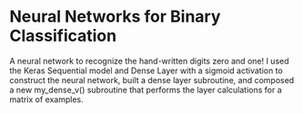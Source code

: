 # Neural Networks for Binary Classification
A neural network to recognize the hand-written digits zero and one! I used the Keras Sequential model and Dense Layer with a sigmoid activation to construct the neural network, built a dense layer subroutine, and composed a new my_dense_v() subroutine that performs the layer calculations for a matrix of examples.
